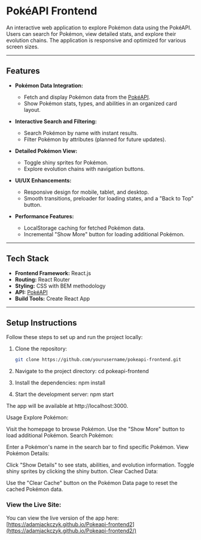 # PokéAPI Frontend

An interactive web application to explore Pokémon data using the PokéAPI. Users can search for Pokémon, view detailed stats, and explore their evolution chains. The application is responsive and optimized for various screen sizes.

---

## Features

- **Pokémon Data Integration:**

  - Fetch and display Pokémon data from the [PokéAPI](https://pokeapi.co/).
  - Show Pokémon stats, types, and abilities in an organized card layout.

- **Interactive Search and Filtering:**

  - Search Pokémon by name with instant results.
  - Filter Pokémon by attributes (planned for future updates).

- **Detailed Pokémon View:**

  - Toggle shiny sprites for Pokémon.
  - Explore evolution chains with navigation buttons.

- **UI/UX Enhancements:**

  - Responsive design for mobile, tablet, and desktop.
  - Smooth transitions, preloader for loading states, and a "Back to Top" button.

- **Performance Features:**
  - LocalStorage caching for fetched Pokémon data.
  - Incremental "Show More" button for loading additional Pokémon.

---

## Tech Stack

- **Frontend Framework:** React.js
- **Routing:** React Router
- **Styling:** CSS with BEM methodology
- **API:** [PokéAPI](https://pokeapi.co/)
- **Build Tools:** Create React App

---

## Setup Instructions

Follow these steps to set up and run the project locally:

1. Clone the repository:

   ```bash
   git clone https://github.com/yourusername/pokeapi-frontend.git

   ```

2. Navigate to the project directory:
   cd pokeapi-frontend

3. Install the dependencies:
   npm install

4. Start the development server:
   npm start

The app will be available at http://localhost:3000.

Usage
Explore Pokémon:

Visit the homepage to browse Pokémon.
Use the "Show More" button to load additional Pokémon.
Search Pokémon:

Enter a Pokémon's name in the search bar to find specific Pokémon.
View Pokémon Details:

Click "Show Details" to see stats, abilities, and evolution information.
Toggle shiny sprites by clicking the shiny button.
Clear Cached Data:

Use the "Clear Cache" button on the Pokémon Data page to reset the cached Pokémon data.

### View the Live Site:

You can view the live version of the app here: [https://adamjackczyk.github.io/Pokeapi-frontend2](https://adamjackczyk.github.io/Pokeapi-frontend2/)
